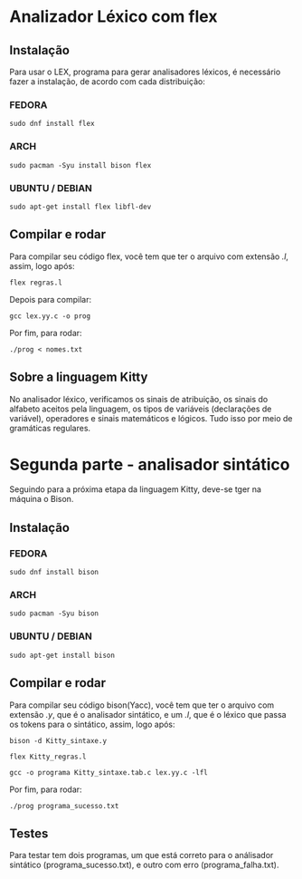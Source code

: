 # Analizador Léxico com flex

## Instalação

Para usar o LEX, programa para gerar analisadores léxicos, é necessário fazer a instalação, de acordo com cada distribuição:

### FEDORA

    sudo dnf install flex

### ARCH

    sudo pacman -Syu install bison flex

### UBUNTU / DEBIAN

    sudo apt-get install flex libfl-dev

## Compilar e rodar

Para compilar seu código flex, você tem que ter o arquivo com extensão *.l*, assim, logo após:

    flex regras.l

Depois para compilar:

    gcc lex.yy.c -o prog

Por fim, para rodar:

    ./prog < nomes.txt

## Sobre a linguagem Kitty

No analisador léxico, verificamos os sinais de atribuição, os sinais do alfabeto aceitos pela linguagem, os tipos de variáveis (declarações de variável), operadores e sinais matemáticos e lógicos. Tudo isso por meio de gramáticas regulares.

# Segunda parte - analisador sintático

Seguindo para a próxima etapa da linguagem Kitty, deve-se tger na máquina o Bison.

## Instalação

### FEDORA

    sudo dnf install bison

### ARCH

    sudo pacman -Syu bison

### UBUNTU / DEBIAN

    sudo apt-get install bison
    
## Compilar e rodar

Para compilar seu código bison(Yacc), você tem que ter o arquivo com extensão *.y*, que é o analisador sintático, e um *.l*, que é o léxico que passa os tokens para o sintático, assim, logo após:

    bison -d Kitty_sintaxe.y

    flex Kitty_regras.l

    gcc -o programa Kitty_sintaxe.tab.c lex.yy.c -lfl

Por fim, para rodar:

    ./prog programa_sucesso.txt

## Testes

Para testar tem dois programas, um que está correto para o análisador sintático (programa_sucesso.txt), e outro com erro (programa_falha.txt).